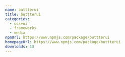 ```yaml
---
name: buttterui
title: buttterui
categories:
  - css+ui
  - frameworks
  - media
npmUrl: https://www.npmjs.com/package/buttterui
homepageUrl: https://www.npmjs.com/package/buttterui
downloads: 13
---
```

